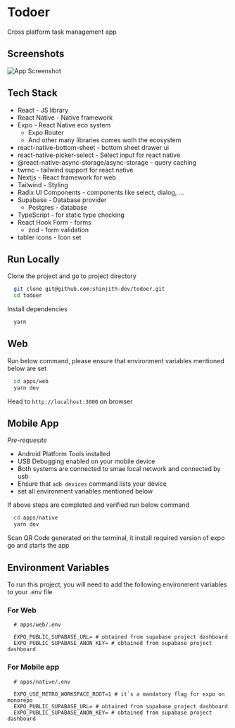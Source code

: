 # Todoer

Cross platform task management app

## Screenshots

![App Screenshot](https://via.placeholder.com/468x300?text=App+Screenshot+Here)

## Tech Stack

- React - JS library
- React Native - Native framework
- Expo - React Native eco system
  - Expo Router
  - And other many libraries comes woth the ecosystem
- react-native-bottom-sheet - bottom sheet drawer ui
- react-native-picker-select - Select input for react native
- @react-native-async-storage/async-storage - query caching
- twrnc - tailwind support for react native
- Nextjs - React framework for web
- Tailwind - Styling
- Radix UI Components - components like select, dialog, ...
- Supabase - Database provider
  - Postgres - database
- TypeScript - for static type checking
- React Hook Form - forms
  - zod - form validation
- tabler icons - Icon set

## Run Locally

Clone the project and go to project directory

```bash
  git clone git@github.com:shinjith-dev/todoer.git
  cd todoer
```

Install dependencies

```bash
  yarn
```

## Web

Run below command, please ensure that environment variables mentioned below are set

```bash
  cd apps/web
  yarn dev
```

Head to `http://localhost:3000` on browser

## Mobile App

_Pre-requesite_

- Android Platform Tools installed
- USB Debugging enabled on your mobile device
- Both systems are connected to smae local network and connected by usb
- Ensure that `adb devices` command lists your device
- set all environment variables mentioned below

If above steps are completed and verified run below command

```bash
  cd apps/native
  yarn dev
```

Scan QR Code generated on the terminal, it install required version of expo go and starts the app

## Environment Variables

To run this project, you will need to add the following environment variables to your .env file

### For Web

```env
  # apps/web/.env

  EXPO_PUBLIC_SUPABASE_URL= # obtained from supabase project dashboard
  EXPO_PUBLIC_SUPABASE_ANON_KEY= # obtained from supabase project dashboard
```

### For Mobile app

```env
  # apps/native/.env

  EXPO_USE_METRO_WORKSPACE_ROOT=1 # it`s a mandatory flag for expo on monorepo
  EXPO_PUBLIC_SUPABASE_URL= # obtained from supabase project dashboard
  EXPO_PUBLIC_SUPABASE_ANON_KEY= # obtained from supabase project dashboard
```
